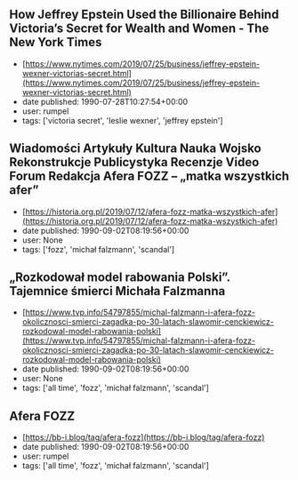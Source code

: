## How Jeffrey Epstein Used the Billionaire Behind Victoria’s Secret for Wealth and Women - The New York Times
 - [https://www.nytimes.com/2019/07/25/business/jeffrey-epstein-wexner-victorias-secret.html](https://www.nytimes.com/2019/07/25/business/jeffrey-epstein-wexner-victorias-secret.html)
 - date published: 1990-07-28T10:27:54+00:00
 - user: rumpel
 - tags: ['victoria secret', 'leslie wexner', 'jeffrey epstein']

## Wiadomości     Artykuły     Kultura     Nauka     Wojsko     Rekonstrukcje     Publicystyka     Recenzje     Video     Forum     Redakcja  Afera FOZZ – „matka wszystkich afer”
 - [https://historia.org.pl/2019/07/12/afera-fozz-matka-wszystkich-afer](https://historia.org.pl/2019/07/12/afera-fozz-matka-wszystkich-afer)
 - date published: 1990-09-02T08:19:56+00:00
 - user: None
 - tags: ['fozz', 'michał falzmann', 'scandal']

## „Rozkodował model rabowania Polski”. Tajemnice śmierci Michała Falzmanna
 - [https://www.tvp.info/54797855/michal-falzmann-i-afera-fozz-okolicznosci-smierci-zagadka-po-30-latach-slawomir-cenckiewicz-rozkodowal-model-rabowania-polski](https://www.tvp.info/54797855/michal-falzmann-i-afera-fozz-okolicznosci-smierci-zagadka-po-30-latach-slawomir-cenckiewicz-rozkodowal-model-rabowania-polski)
 - date published: 1990-09-02T08:19:56+00:00
 - user: None
 - tags: ['all time', 'fozz', 'michał falzmann', 'scandal']

## Afera FOZZ
 - [https://bb-i.blog/tag/afera-fozz](https://bb-i.blog/tag/afera-fozz)
 - date published: 1990-09-02T08:19:56+00:00
 - user: rumpel
 - tags: ['all time', 'fozz', 'michał falzmann', 'scandal']

